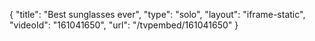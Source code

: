 {
    "title": "Best sunglasses ever",
    "type": "solo",
    "layout": "iframe-static",
    "videoId": "161041650",
    "url": "\/tvpembed\/161041650"
}